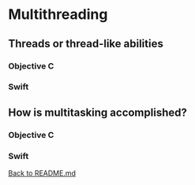 # Multithreading

## Threads or thread-like abilities

### Objective C 

### Swift

## How is multitasking accomplished?

### Objective C 

### Swift
[Back to README.md](README.md)
